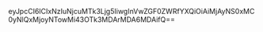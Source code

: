 eyJpcCI6ICIxNzIuNjcuMTk3Ljg5IiwgInVwZGF0ZWRfYXQiOiAiMjAyNS0xMC0yNlQxMjoyNTowMi43OTk3MDArMDA6MDAifQ==